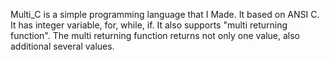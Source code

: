 Multi_C is a simple programming language that I Made.
It based on ANSI C. It has integer variable, for, while, if.
It also supports "multi returning function".
The multi returning function returns not only one value, also additional several values.